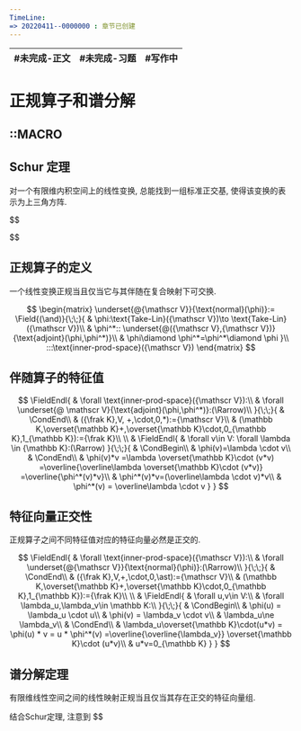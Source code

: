 ```yaml
---
TimeLine: 
=> 20220411--0000000 : 章节已创建
---
```

| #未完成-正文 | #未完成-习题 | #写作中 | 
| ------------ | ------------ | ------- |

# 正规算子和谱分解

## ::MACRO

## Schur 定理

对一个有限维内积空间上的线性变换, 总能找到一组标准正交基, 使得该变换的表示为上三角方阵. 

$$

$$

## 正规算子的定义

一个线性变换正规当且仅当它与其伴随在复合映射下可交换. 

$$
\begin{matrix}
\underset{@{\mathscr V}}{\text{normal}(\phi)}:=
\Field{(\and)}{\;\;}{
    & \phi:\text{Take-Lin}({\mathscr V})\to \text{Take-Lin}({\mathscr V})\\
    & \phi^*:: \underset{@({\mathscr V},{\mathscr V})}{\text{adjoint}(\phi,\phi^*)}\\
    & \phi\diamond \phi^*=\phi^*\diamond \phi
}\\
:::\text{inner-prod-space}({\mathscr V})
\end{matrix}
$$

## 伴随算子的特征值

$$
\FieldEndl{
    & \forall \text{inner-prod-space}({\mathscr V}):\\
    & \forall \underset{@ \mathscr V}{\text{adjoint}(\phi,\phi^*)}:(\Rarrow)\\
}{\;\;}{
    & \CondEnd\\
    & ({\frak K},V, +,\cdot,0,*):={\mathscr V}\\
    & (\mathbb K,\overset{\mathbb K}+,\overset{\mathbb K}\cdot,0_{\mathbb K},1_{\mathbb K}):={\frak K}\\
    \\
    & \FieldEndl{
        & \forall v\in V:
        \forall \lambda \in {\mathbb K}:(\Rarrow)
    }{\;\;}{
        & \CondBegin\\
        & \phi(v)=\lambda \cdot v\\
        & \CondEnd\\
        & \phi(v)*v
            =\lambda \overset{\mathbb K}\cdot (v*v)
            =\overline{\overline\lambda \overset{\mathbb K}\cdot (v*v)}
            =\overline{\phi^*(v)*v}\\
        & \phi^*(v)*v=(\overline\lambda \cdot v)*v\\
        & \phi^*(v) = \overline\lambda \cdot v
    }
}
$$

## 特征向量正交性

正规算子之间不同特征值对应的特征向量必然是正交的. 

$$
\FieldEndl{
    & \forall \text{inner-prod-space}({\mathscr V}):\\
    & \forall \underset{@{\mathscr V}}{\text{normal}(\phi)}:(\Rarrow)\\
}{\;\;}{
    & \CondEnd\\
    & ({\frak K},V,+,\cdot,0,\ast):={\mathscr V}\\
    & (\mathbb K,\overset{\mathbb K}+,\overset{\mathbb K}\cdot,0_{\mathbb K},1_{\mathbb K}):={\frak K}\\
    \\
    & \FieldEndl{
        & \forall u,v\in V:\\
        & \forall \lambda_u,\lambda_v\in \mathbb K:\\
    }{\;\;}{
        & \CondBegin\\
        & \phi(u) = \lambda_u \cdot u\\
        & \phi(v) = \lambda_v \cdot v\\
        & \lambda_u\ne \lambda_v\\
        & \CondEnd\\
        &  \lambda_u\overset{\mathbb K}\cdot(u*v) 
            = \phi(u) * v
            = u * \phi^*(v) 
            =\overline{\overline{\lambda_v}} \overset{\mathbb K}\cdot (u*v)\\
        & u*v=0_{\mathbb K}
    }
}
$$

## 谱分解定理

有限维线性空间之间的线性映射正规当且仅当其存在正交的特征向量组. 

结合Schur定理, 注意到 $$

